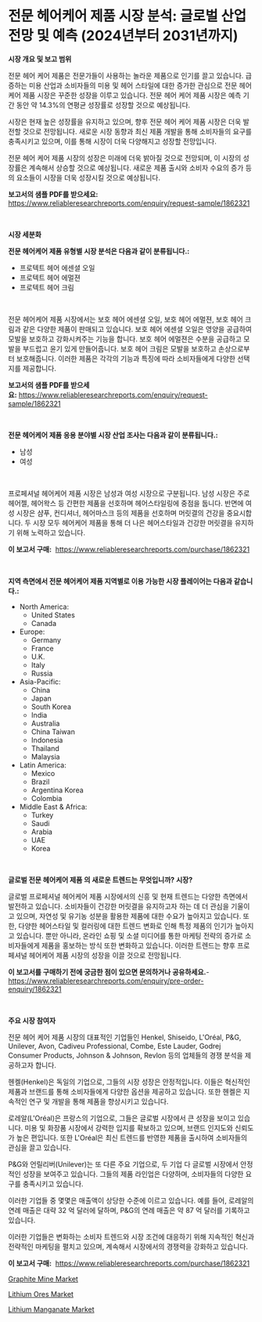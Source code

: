 <p><h1>전문 헤어케어 제품 시장 분석: 글로벌 산업 전망 및 예측 (2024년부터 2031년까지)</h1></p><p><strong>시장 개요 및 보고 범위</strong></p>
<p><p>전문 헤어 케어 제품은 전문가들이 사용하는 놀라운 제품으로 인기를 끌고 있습니다. 급증하는 미용 산업과 소비자들의 미용 및 헤어 스타일에 대한 증가한 관심으로 전문 헤어 케어 제품 시장은 꾸준한 성장을 이루고 있습니다. 전문 헤어 케어 제품 시장은 예측 기간 동안 약 14.3%의 연평균 성장률로 성장할 것으로 예상됩니다.</p><p>시장은 현재 높은 성장률을 유지하고 있으며, 향후 전문 헤어 케어 제품 시장은 더욱 발전할 것으로 전망됩니다. 새로운 시장 동향과 최신 제품 개발을 통해 소비자들의 요구를 충족시키고 있으며, 이를 통해 시장이 더욱 다양해지고 성장할 전망입니다.</p><p>전문 헤어 케어 제품 시장의 성장은 미래에 더욱 밝아질 것으로 전망되며, 이 시장의 성장률은 계속해서 상승할 것으로 예상됩니다. 새로운 제품 출시와 소비자 수요의 증가 등의 요소들이 시장을 더욱 성장시킬 것으로 예상됩니다.</p></p>
<p><strong>보고서의 샘플 PDF를 받으세요:</strong> <a href="https://www.reliableresearchreports.com/enquiry/request-sample/1862321">https://www.reliableresearchreports.com/enquiry/request-sample/1862321</a></p>
<p>&nbsp;</p>
<p><strong>시장 세분화</strong></p>
<p><strong>전문 헤어케어 제품 유형별 시장 분석은 다음과 같이 분류됩니다.:</strong></p>
<p><ul><li>프로텍트 헤어 에센셜 오일</li><li>프로텍트 헤어 에멀젼</li><li>프로텍트 헤어 크림</li></ul></p>
<p>&nbsp;</p>
<p><p>전문 헤어케어 제품 시장에서는 보호 헤어 에센셜 오일, 보호 헤어 에멀젼, 보호 헤어 크림과 같은 다양한 제품이 판매되고 있습니다. 보호 헤어 에센셜 오일은 영양을 공급하여 모발을 보호하고 강화시켜주는 기능을 합니다. 보호 헤어 에멀젼은 수분을 공급하고 모발을 부드럽고 윤기 있게 만들어줍니다. 보호 헤어 크림은 모발을 보호하고 손상으로부터 보호해줍니다. 이러한 제품은 각각의 기능과 특징에 따라 소비자들에게 다양한 선택지를 제공합니다.</p></p>
<p><strong>보고서의 샘플 PDF를 받으세요:</strong>&nbsp;<a href="https://www.reliableresearchreports.com/enquiry/request-sample/1862321">https://www.reliableresearchreports.com/enquiry/request-sample/1862321</a></p>
<p>&nbsp;</p>
<p><strong> 전문 헤어케어 제품 응용 분야별 시장 산업 조사는 다음과 같이 분류됩니다.:</strong></p>
<p><ul><li>남성</li><li>여성</li></ul></p>
<p>&nbsp;</p>
<p><p>프로페셔널 헤어케어 제품 시장은 남성과 여성 시장으로 구분됩니다. 남성 시장은 주로 헤어젤, 헤어왁스 등 간편한 제품을 선호하며 헤어스타일링에 중점을 둡니다. 반면에 여성 시장은 샴푸, 컨디셔너, 헤어마스크 등의 제품을 선호하며 머릿결의 건강을 중요시합니다. 두 시장 모두 헤어케어 제품을 통해 더 나은 헤어스타일과 건강한 머릿결을 유지하기 위해 노력하고 있습니다.</p></p>
<p><strong>이 보고서 구매:</strong>&nbsp; <a href="https://www.reliableresearchreports.com/purchase/1862321">https://www.reliableresearchreports.com/purchase/1862321</a></p>
<p>&nbsp;</p>
<p><strong>지역 측면에서 전문 헤어케어 제품 지역별로 이용 가능한 시장 플레이어는 다음과 같습니다.:</strong></p>
<p><ul>
    <li>
        North America:
        <ul>
            <li>United States</li>
            <li>Canada</li>
        </ul>
    </li>
    <li>
        Europe:
        <ul>
            <li>Germany</li>
            <li>France</li>
            <li>U.K.</li>
            <li>Italy</li>
            <li>Russia</li>
        </ul>
    </li>
    <li>
        Asia-Pacific:
        <ul>
            <li>China</li>
            <li>Japan</li>
            <li>South Korea</li>
            <li>India</li>
            <li>Australia</li>
            <li>China Taiwan</li>
            <li>Indonesia</li>
            <li>Thailand</li>
            <li>Malaysia</li>
        </ul>
    </li>
    <li>
        Latin America:
        <ul>
            <li>Mexico</li>
            <li>Brazil</li>
            <li>Argentina Korea</li>
            <li>Colombia</li>
        </ul>
    </li>
    <li>
        Middle East & Africa:
        <ul>
            <li>Turkey</li>
            <li>Saudi</li>
            <li>Arabia</li>
            <li>UAE</li>
            <li>Korea</li>
        </ul>
    </li>
    </ul></p>
<p>&nbsp;</p>
<p><strong>글로벌 전문 헤어케어 제품 의 새로운 트렌드는 무엇입니까? 시장?</strong></p>
<p><p>글로벌 프로페셔널 헤어케어 제품 시장에서의 신흥 및 현재 트렌드는 다양한 측면에서 발전하고 있습니다. 소비자들이 건강한 머릿결을 유지하고자 하는 데 더 관심을 기울이고 있으며, 자연성 및 유기농 성분을 활용한 제품에 대한 수요가 높아지고 있습니다. 또한, 다양한 헤어스타일 및 컬러링에 대한 트렌드 변화로 인해 특정 제품의 인기가 높아지고 있습니다. 뿐만 아니라, 온라인 쇼핑 및 소셜 미디어를 통한 마케팅 전략의 증가로 소비자들에게 제품을 홍보하는 방식 또한 변화하고 있습니다. 이러한 트렌드는 향후 프로페셔널 헤어케어 제품 시장의 성장을 이끌 것으로 전망됩니다.</p></p>
<p><strong>이 보고서를 구매하기 전에 궁금한 점이 있으면 문의하거나 공유하세요.</strong>- <a href="https://www.reliableresearchreports.com/enquiry/pre-order-enquiry/1862321">https://www.reliableresearchreports.com/enquiry/pre-order-enquiry/1862321</a></p>
<p>&nbsp;</p>
<p><strong>주요 시장 참여자</strong></p>
<p><p>전문 헤어 케어 제품 시장의 대표적인 기업들인 Henkel, Shiseido, L'Oréal, P&G, Unilever, Avon, Cadiveu Professional, Combe, Este Lauder, Godrej Consumer Products, Johnson & Johnson, Revlon 등의 업체들의 경쟁 분석을 제공하고자 합니다.</p><p>헨켈(Henkel)은 독일의 기업으로, 그들의 시장 성장은 안정적입니다. 이들은 혁신적인 제품과 브랜드를 통해 소비자들에게 다양한 옵션을 제공하고 있습니다. 또한 헨켈은 지속적인 연구 및 개발을 통해 제품을 향상시키고 있습니다.</p><p>로레알(L'Oréal)은 프랑스의 기업으로, 그들은 글로벌 시장에서 큰 성장을 보이고 있습니다. 미용 및 화장품 시장에서 강력한 입지를 확보하고 있으며, 브랜드 인지도와 신뢰도가 높은 편입니다. 또한 L'Oréal은 최신 트렌드를 반영한 제품을 출시하여 소비자들의 관심을 끌고 있습니다.</p><p>P&G와 언릴리버(Unilever)는 또 다른 주요 기업으로, 두 기업 다 글로벌 시장에서 안정적인 성장을 보여주고 있습니다. 그들의 제품 라인업은 다양하며, 소비자들의 다양한 요구를 충족시키고 있습니다.</p><p>이러한 기업들 중 몇몇은 매출액이 상당한 수준에 이르고 있습니다. 예를 들어, 로레알의 연례 매출은 대략 32 억 달러에 달하며, P&G의 연례 매출은 약 87 억 달러를 기록하고 있습니다.</p><p>이러한 기업들은 변화하는 소비자 트렌드와 시장 조건에 대응하기 위해 지속적인 혁신과 전략적인 마케팅을 펼치고 있으며, 계속해서 시장에서의 경쟁력을 강화하고 있습니다.</p></p>
<p><strong>이 보고서 구매:</strong>&nbsp;&nbsp;<a href="https://www.reliableresearchreports.com/purchase/1862321">https://www.reliableresearchreports.com/purchase/1862321</a></p>
<p><p><a href="https://github.com/nicoletavirag/Market-Research-Report-List-2/blob/main/graphite-mine-market.md">Graphite Mine Market</a></p><p><a href="https://github.com/mauripalmi/Market-Research-Report-List-2/blob/main/lithium-ores-market.md">Lithium Ores Market</a></p><p><a href="https://github.com/redneck06/Market-Research-Report-List-2/blob/main/lithium-manganate-market.md">Lithium Manganate Market</a></p></p>
